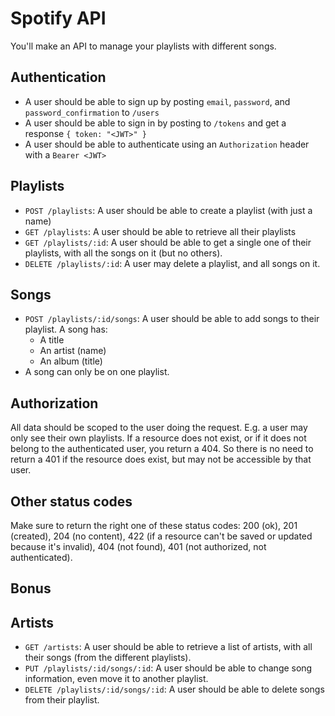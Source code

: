 # Spotify API

You'll make an API to manage your playlists with different songs.

## Authentication

  * A user should be able to sign up by posting `email`, `password`, and `password_confirmation` to `/users`
  * A user should be able to sign in by posting to `/tokens` and get a response `{ token: "<JWT>" }`
  * A user should be able to authenticate using an `Authorization` header with a `Bearer <JWT>`

## Playlists

  * `POST /playlists`: A user should be able to create a playlist (with just a name)
  * `GET /playlists`: A user should be able to retrieve all their playlists
  * `GET /playlists/:id`: A user should be able to get a single one of their playlists, with all the songs on it (but no others).
  * `DELETE /playlists/:id`: A user may delete a playlist, and all songs on it.

## Songs

  * `POST /playlists/:id/songs`: A user should be able to add songs to their playlist. A song has:
    * A title
    * An artist (name)
    * An album (title)
  * A song can only be on one playlist.

## Authorization

All data should be scoped to the user doing the request. E.g. a user may only see their own playlists. If a resource does not
exist, or if it does not belong to the authenticated user, you return a 404. So there is no need to return a 401 if the resource
does exist, but may not be accessible by that user.

## Other status codes

Make sure to return the right one of these status codes: 200 (ok), 201 (created), 204 (no content), 422 (if a resource can't be saved or updated because it's invalid), 404 (not found), 401 (not authorized, not authenticated).

## Bonus

## Artists

  * `GET /artists`: A user should be able to retrieve a list of artists, with all their songs (from the different playlists).
  * `PUT /playlists/:id/songs/:id`: A user should be able to change song information, even move it to another playlist.
  * `DELETE /playlists/:id/songs/:id`: A user should be able to delete songs from their playlist.

